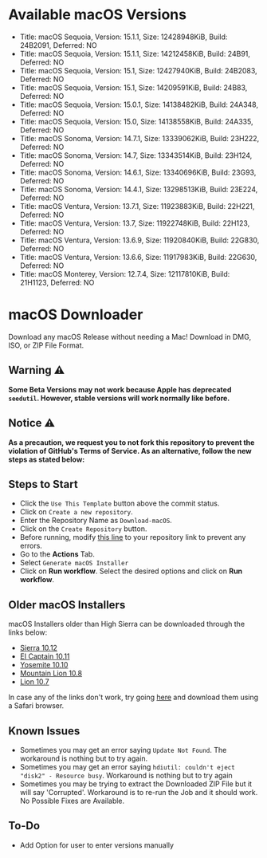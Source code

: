 <!-- BEGIN MACOS VERSIONS -->
# Available macOS Versions

* Title: macOS Sequoia, Version: 15.1.1, Size: 12428948KiB, Build: 24B2091, Deferred: NO
* Title: macOS Sequoia, Version: 15.1.1, Size: 14212458KiB, Build: 24B91, Deferred: NO
* Title: macOS Sequoia, Version: 15.1, Size: 12427940KiB, Build: 24B2083, Deferred: NO
* Title: macOS Sequoia, Version: 15.1, Size: 14209591KiB, Build: 24B83, Deferred: NO
* Title: macOS Sequoia, Version: 15.0.1, Size: 14138482KiB, Build: 24A348, Deferred: NO
* Title: macOS Sequoia, Version: 15.0, Size: 14138558KiB, Build: 24A335, Deferred: NO
* Title: macOS Sonoma, Version: 14.7.1, Size: 13339062KiB, Build: 23H222, Deferred: NO
* Title: macOS Sonoma, Version: 14.7, Size: 13343514KiB, Build: 23H124, Deferred: NO
* Title: macOS Sonoma, Version: 14.6.1, Size: 13340696KiB, Build: 23G93, Deferred: NO
* Title: macOS Sonoma, Version: 14.4.1, Size: 13298513KiB, Build: 23E224, Deferred: NO
* Title: macOS Ventura, Version: 13.7.1, Size: 11923883KiB, Build: 22H221, Deferred: NO
* Title: macOS Ventura, Version: 13.7, Size: 11922748KiB, Build: 22H123, Deferred: NO
* Title: macOS Ventura, Version: 13.6.9, Size: 11920840KiB, Build: 22G830, Deferred: NO
* Title: macOS Ventura, Version: 13.6.6, Size: 11917983KiB, Build: 22G630, Deferred: NO
* Title: macOS Monterey, Version: 12.7.4, Size: 12117810KiB, Build: 21H1123, Deferred: NO

# macOS Downloader

Download any macOS Release without needing a Mac! Download in DMG, ISO, or ZIP File Format.

## Warning ⚠️

**Some Beta Versions may not work because Apple has deprecated `seedutil`. However, stable versions will work normally like before.**

## Notice ⚠️

**As a precaution, we request you to not fork this repository to prevent the violation of GitHub's Terms of Service. As an alternative, follow the new steps as stated below:**

## Steps to Start

- Click the `Use This Template` button above the commit status.
- Click on `Create a new repository`.
- Enter the Repository Name as `Download-macOS`.
- Click on the `Create Repository` button.
- Before running, modify [this line](https://github.com/Comp-Labs/Download-macOS/blob/a4e8e6849d7bd9563638d46e6db843e109e8156c/.github/workflows/generate-installer.yml#L36) to your repository link to prevent any errors.
- Go to the **Actions** Tab.
- Select `Generate macOS Installer`
- Click on **Run workflow**. Select the desired options and click on **Run workflow**.

## Older macOS Installers

macOS Installers older than High Sierra can be downloaded through the links below:

- [Sierra 10.12](http://updates-http.cdn-apple.com/2019/cert/061-39476-20191023-48f365f4-0015-4c41-9f44-39d3d2aca067/InstallOS.dmg)
- [EI Captain 10.11](http://updates-http.cdn-apple.com/2019/cert/061-41424-20191024-218af9ec-cf50-4516-9011-228c78eda3d2/InstallMacOSX.dmg)
- [Yosemite 10.10](http://updates-http.cdn-apple.com/2019/cert/061-41343-20191023-02465f92-3ab5-4c92-bfe2-b725447a070d/InstallMacOSX.dmg)
- [Mountain Lion 10.8](https://updates.cdn-apple.com/2021/macos/031-0627-20210614-90D11F33-1A65-42DD-BBEA-E1D9F43A6B3F/InstallMacOSX.dmg)
- [Lion 10.7](https://updates.cdn-apple.com/2021/macos/041-7683-20210614-E610947E-C7CE-46EB-8860-D26D71F0D3EA/InstallMacOSX.dmg)

In case any of the links don't work, try going [here](https://support.apple.com/en-in/102662#browser) and download them using a Safari browser.

## Known Issues

- Sometimes you may get an error saying `Update Not Found`. The workaround is nothing but to try again.
- Sometimes you may get an error saying `hdiutil: couldn't eject "disk2" - Resource busy`. Workaround is nothing but to try again
- Sometimes you may be trying to extract the Downloaded ZIP File but it will say 'Corrupted'. Workaround is to re-run the Job and it should work. No Possible Fixes are Available.

## To-Do

- Add Option for user to enter versions manually
